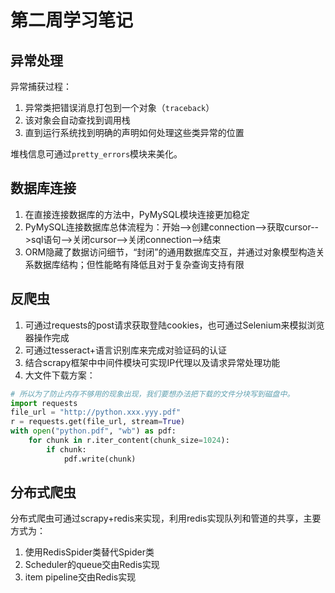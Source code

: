 # 第二周学习笔记

## 异常处理

异常捕获过程：

1. 异常类把错误消息打包到一个对象（`traceback`）
2. 该对象会自动查找到调用栈
3. 直到运行系统找到明确的声明如何处理这些类异常的位置

堆栈信息可通过`pretty_errors`模块来美化。



## 数据库连接

1. 在直接连接数据库的方法中，PyMySQL模块连接更加稳定
2. PyMySQL连接数据库总体流程为：开始-->创建connection-->获取cursor-->sql语句-->关闭cursor-->关闭connection-->结束
3. ORM隐藏了数据访问细节，“封闭”的通用数据库交互，并通过对象模型构造关系数据库结构；但性能略有降低且对于复杂查询支持有限



## 反爬虫

1. 可通过requests的post请求获取登陆cookies，也可通过Selenium来模拟浏览器操作完成
2. 可通过tesseract+语言识别库来完成对验证码的认证
3. 结合scrapy框架中中间件模块可实现IP代理以及请求异常处理功能
4. 大文件下载方案：

```python
# 所以为了防止内存不够用的现象出现，我们要想办法把下载的文件分块写到磁盘中。
import requests
file_url = "http://python.xxx.yyy.pdf"
r = requests.get(file_url, stream=True)
with open("python.pdf", "wb") as pdf:
    for chunk in r.iter_content(chunk_size=1024):
        if chunk:
            pdf.write(chunk)
```



## 分布式爬虫

分布式爬虫可通过scrapy+redis来实现，利用redis实现队列和管道的共享，主要方式为：

1. 使用RedisSpider类替代Spider类
2. Scheduler的queue交由Redis实现
3. item pipeline交由Redis实现



